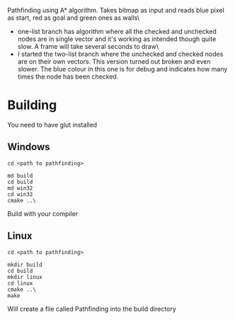 Pathfinding using A* algorithm. Takes bitmap as input and reads blue pixel as start, red as goal and green ones as walls\
* one-list branch has algorithm where all the checked and unchecked nodes are in single vector and it's working as intended though quite slow. A frame will take several seconds to draw\
* I started the two-list branch where the unchecked and checked nodes are on their own vectors. This version turned out broken and even slower. The blue colour in this one is for debug and indicates how many times the node has been checked.

# Building
You need to have glut installed

## Windows

```
cd <path to pathfinding>

md build
cd build
md win32
cd win32
cmake ..\
```
Build with your compiler


## Linux

```
cd <path to pathfinding>

mkdir build
cd build
mkdir linux
cd linux
cmake ..\
make
```
Will create a file called Pathfinding into the build directory
